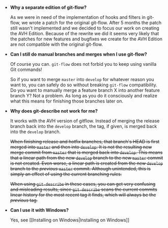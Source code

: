 * **Why a separate edition of git-flow?**

  As we were in need of the implementation of hooks and filters in git-flow, we
  wrote a patch for the original git-flow. After 5 months the patch still wasn't
  implemented and we decided to focus our work on creating the AVH Edition.
  Because of the rewrite we did it seems very likely that the patches for new
  features and bugfixes we create for the AVH Edition are not compatible with
  the original git-flow.

* **Can I still do manual branches and merges when I use git-flow?**

  Of course you can. `git-flow` does not forbid you to keep using vanilla Git
  commands!

  So if you want to merge `master` into `develop` for whatever reason you want
  to, you can safely do so without breaking `git-flow` compatibility. Do you
  want to manually merge a feature branch X into another feature branch Y? Not
  a problem. As long as you do it consciously and realize what this means for
  finishing those branches later on.

* **Why does git-describe not work for me?**

  It works with the AVH version of gitflow. Instead of merging the release
  branch back into the `develop` branch, the tag, if given, is merged back into
  the `develop` branch.

  <del>When finishing release and hotfix branches, that branch's HEAD is first
  merged into `master` and then into `develop`. It is not the resulting new
  merge commit from `master` that is merged back into `develop`. This means
  that a linear path from the new `develop` branch to the new `master` commit
  is not created. Even worse, a linear path is created from the new `develop`
  branch to the *previous* `master` commit. Although unintended, this is
  simply an effect of using the current branching rules.</del>

  <del>When using `git-describe` in these cases, you can get very confusing and
  misleading results, since `git-describe` scans the current commits linear
  history for the most recent tag it finds, which will always be the *previous*
  tag.</del>

* **Can I use it with Windows?**

  Yes, see [[Installing on Windows|Installing on Windows]]
